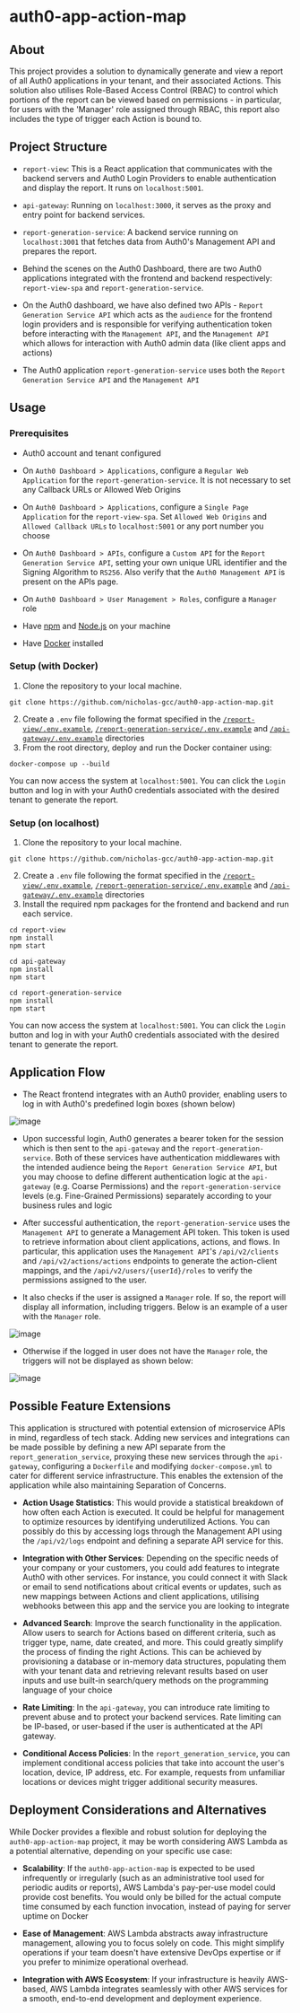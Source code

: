 # auth0-app-action-map

## About

This project provides a solution to dynamically generate and view a report of all Auth0 applications in your tenant, and their associated Actions. This solution also utilises Role-Based Access Control (RBAC) to control which portions of the report can be viewed based on permissions - in particular, for users with the 'Manager' role assigned through RBAC, this report also includes the type of trigger each Action is bound to.

## Project Structure

- `report-view`: This is a React application that communicates with the backend servers and Auth0 Login Providers to enable authentication and display the report. It runs on `localhost:5001`.
  
- `api-gateway`: Running on `localhost:3000`, it serves as the proxy and entry point for backend services.
  
- `report-generation-service`: A backend service running on `localhost:3001` that fetches data from Auth0's Management API and prepares the report.
  
- Behind the scenes on the Auth0 Dashboard, there are two Auth0 applications integrated with the frontend and backend respectively: `report-view-spa` and `report-generation-service`.
  
- On the Auth0 dashboard, we have also defined two APIs - `Report Generation Service API` which acts as the `audience` for the frontend login providers and is responsible for verifying authentication token before interacting with the `Management API`, and the `Management API` which allows for interaction with Auth0 admin data (like client apps and actions)
  
- The Auth0 application `report-generation-service` uses both the `Report Generation Service API` and the `Management API`


## Usage

### Prerequisites
- Auth0 account and tenant configured
  
- On `Auth0 Dashboard > Applications`, configure a `Regular Web Application` for the `report-generation-service`. It is not necessary to set any Callback URLs or Allowed Web Origins
  
- On `Auth0 Dashboard > Applications`, configure a `Single Page Application` for the `report-view-spa`. Set `Allowed Web Origins` and `Allowed Callback URLs` to `localhost:5001` or any port number you choose
  
- On `Auth0 Dashboard > APIs`, configure a `Custom API` for the `Report Generation Service API`, setting your own unique URL identifier and the Signing Algorithm to `RS256`. Also verify that the `Auth0 Management API` is present on the APIs page.

- On `Auth0 Dashboard > User Management > Roles`, configure a `Manager` role

- Have [npm](https://www.npmjs.com) and [Node.js](https://nodejs.dev/en/) on your machine
  
- Have [Docker](https://www.docker.com) installed

### Setup (with Docker)

1. Clone the repository to your local machine.
```
git clone https://github.com/nicholas-gcc/auth0-app-action-map.git
```
2. Create a `.env` file following the format specified in the [`/report-view/.env.example`](https://github.com/nicholas-gcc/auth0-app-action-map/blob/main/report-view/.env.example), [`/report-generation-service/.env.example`](https://github.com/nicholas-gcc/auth0-app-action-map/blob/main/report-generation-service/.env.example) and [`/api-gateway/.env.example`](https://github.com/nicholas-gcc/auth0-app-action-map/blob/main/api-gateway/.env.example) directories
3. From the root directory, deploy and run the Docker container using:
```
docker-compose up --build
```
You can now access the system at `localhost:5001`. You can click the `Login` button and log in with your Auth0 credentials associated with the desired tenant to generate the report.

### Setup (on localhost)

1. Clone the repository to your local machine.
```
git clone https://github.com/nicholas-gcc/auth0-app-action-map.git
```
2. Create a `.env` file following the format specified in the [`/report-view/.env.example`](https://github.com/nicholas-gcc/auth0-app-action-map/blob/main/report-view/.env.example), [`/report-generation-service/.env.example`](https://github.com/nicholas-gcc/auth0-app-action-map/blob/main/report-generation-service/.env.example) and [`/api-gateway/.env.example`](https://github.com/nicholas-gcc/auth0-app-action-map/blob/main/api-gateway/.env.example) directories
3. Install the required npm packages for the frontend and backend and run each service.
```
cd report-view
npm install
npm start
```
```
cd api-gateway
npm install
npm start
```
```
cd report-generation-service
npm install
npm start
```
You can now access the system at `localhost:5001`. You can click the `Login` button and log in with your Auth0 credentials associated with the desired tenant to generate the report.

## Application Flow
- The React frontend integrates with an Auth0 provider, enabling users to log in with Auth0's predefined login boxes (shown below)


![image](https://github.com/nicholas-gcc/auth0-app-action-map/assets/69677864/5a1be863-461d-4ae6-a072-0b935af88618)

  
- Upon successful login, Auth0 generates a bearer token for the session which is then sent to the `api-gateway` and the `report-generation-service`. Both of these services have authentication middlewares with the intended audience being the `Report Generation Service API`, but you may choose to define different authentication logic at the `api-gateway` (e.g. Coarse Permissions) and the `report-generation-service` levels (e.g. Fine-Grained Permissions) separately according to your business rules and logic

- After successful authentication, the `report-generation-service` uses the `Management API` to generate a Management API token. This token is used to retrieve information about client applications, actions, and flows. In particular, this application uses the `Management API`'s `/api/v2/clients` and `/api/v2/actions/actions` endpoints to generate the action-client mappings, and the `/api/v2/users/{userId}/roles` to verify the permissions assigned to the user.

- It also checks if the user is assigned a `Manager` role. If so, the report will display all information, including triggers. Below is an example of a user with the `Manager` role.

  
![image](https://github.com/nicholas-gcc/auth0-app-action-map/assets/69677864/c2ff9088-edf2-4d11-8587-d5238e8e7e54)

- Otherwise if the logged in user does not have the `Manager` role, the triggers will not be displayed as shown below:


![image](https://github.com/nicholas-gcc/auth0-app-action-map/assets/69677864/6c43ab1e-3d23-4200-b5f0-5863a55b07e4)

## Possible Feature Extensions

This application is structured with potential extension of microservice APIs in mind, regardless of tech stack. Adding new services and integrations can be made possible by defining a new API separate from the `report_generation_service`, proxying these new services through the `api-gateway`, configuring a `Dockerfile` and modifying `docker-compose.yml` to cater for different service infrastructure. This enables the extension of the application while also maintaining Separation of Concerns.

- **Action Usage Statistics**: This would provide a statistical breakdown of how often each Action is executed. It could be helpful for management to optimize resources by identifying underutilized Actions. You can possibly do this by accessing logs through the Management API using the `/api/v2/logs` endpoint and defining a separate API service for this.
  
- **Integration with Other Services**: Depending on the specific needs of your company or your customers, you could add features to integrate Auth0 with other services. For instance, you could connect it with Slack or email to send notifications about critical events or updates, such as new mappings between Actions and client applications, utilising webhooks between this app and the service you are looking to integrate
  
- **Advanced Search**: Improve the search functionality in the application. Allow users to search for Actions based on different criteria, such as trigger type, name, date created, and more. This could greatly simplify the process of finding the right Actions. This can be achieved by provisioning a database or in-memory data structures, populating them with your tenant data and retrieving relevant results based on user inputs and use built-in search/query methods on the programming language of your choice

- **Rate Limiting**: In the `api-gateway`, you can introduce rate limiting to prevent abuse and to protect your backend services. Rate limiting can be IP-based, or user-based if the user is authenticated at the API gateway.

- **Conditional Access Policies**: In the `report_generation_service`, you can implement conditional access policies that take into account the user's location, device, IP address, etc. For example, requests from unfamiliar locations or devices might trigger additional security measures.

## Deployment Considerations and Alternatives

While Docker provides a flexible and robust solution for deploying the `auth0-app-action-map` project, it may be worth considering AWS Lambda as a potential alternative, depending on your specific use case:

- **Scalability**: If the `auth0-app-action-map` is expected to be used infrequently or irregularly (such as an administrative tool used for periodic audits or reports), AWS Lambda's pay-per-use model could provide cost benefits. You would only be billed for the actual compute time consumed by each function invocation, instead of paying for server uptime on Docker

- **Ease of Management**: AWS Lambda abstracts away infrastructure management, allowing you to focus solely on code. This might simplify operations if your team doesn't have extensive DevOps expertise or if you prefer to minimize operational overhead.

- **Integration with AWS Ecosystem**: If your infrastructure is heavily AWS-based, AWS Lambda integrates seamlessly with other AWS services for a smooth, end-to-end development and deployment experience.









